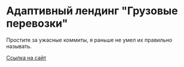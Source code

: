 # Адаптивный лендинг "Грузовые перевозки"

Простите за ужасные коммиты, я раньше не умел их правильно называть.

<a href="https://eremeow138.github.io/freight-transportation/">Ссылка на сайт</a>
